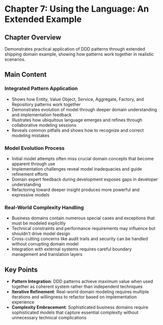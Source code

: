 # Chapter 7: Using the Language: An Extended Example

## Chapter Overview
Demonstrates practical application of DDD patterns through extended shipping domain example, showing how patterns work together in realistic scenarios.

## Main Content

### Integrated Pattern Application
- Shows how Entity, Value Object, Service, Aggregate, Factory, and Repository patterns work together
- Demonstrates evolution of model through deeper domain understanding and implementation feedback
- Illustrates how ubiquitous language emerges and refines through collaborative modeling sessions
- Reveals common pitfalls and shows how to recognize and correct modeling mistakes

### Model Evolution Process
- Initial model attempts often miss crucial domain concepts that become apparent through use
- Implementation challenges reveal model inadequacies and guide refinement efforts
- Domain expert feedback during development exposes gaps in developer understanding
- Refactoring toward deeper insight produces more powerful and expressive models

### Real-World Complexity Handling
- Business domains contain numerous special cases and exceptions that must be modeled explicitly
- Technical constraints and performance requirements may influence but shouldn't drive model design
- Cross-cutting concerns like audit trails and security can be handled without corrupting domain model
- Integration with external systems requires careful boundary management and translation layers

## Key Points
- **Pattern Integration**: DDD patterns achieve maximum value when used together as coherent system rather than independent techniques
- **Iterative Refinement**: Real-world domain modeling requires multiple iterations and willingness to refactor based on implementation experience
- **Complexity Embracement**: Sophisticated business domains require sophisticated models that capture essential complexity without unnecessary technical complications
